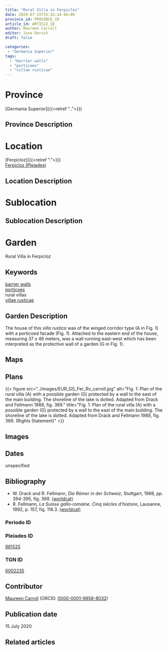 ```yaml
---
title: "Rural Villa in Ferpicloz"
date: 2020-07-15T15:32:14-04:00
province_id: PROVINCE_ID
article_id: ARTICLE_ID
author: Maureen Carroll
editor: June Dorsch
draft: false

categories:
 - "Germania Superior"
tags:
  - "barrier walls"
  - "porticoes"
  - "villae rusticae"
---
```


# Province

[Germania Superior]({{<relref "..">}})  

## Province Description

<!-- DESCRIPTION -->


# Location

[Ferpicloz]({{<relref ".">}}) \
[Ferpicloz (Pleiades)](https://pleiades.stoa.org/places/981525)

## Location Description

<!-- LEAVE THIS BLANK FOR NOW -->

# Sublocation

<!--
[AREA WITHIN LOCATION, LIKE “PALATINE HILL”](GEOREFERENCE LINK)
A sublocation is any area larger than an individual garden, but located within a location. I would always try to include a link to a controlled vocabulary here if possible. This ID may well be different from the Garden ID, e.g., Pompeii versus a Garden in one of the houses which has its own Pleiades ID.
-->

## Sublocation Description

<!-- DESCRIPTION -->

# Garden

Rural Villa in Ferpicloz

## Keywords

[barrier walls](http://vocab.getty.edu/page/aat/300419302) \
[porticoes](http://vocab.getty.edu/page/aat/300004145) \
rural villas \
[villae rusticae](http://vocab.getty.edu/page/aat/300005518)

## Garden Description

The house of this *villa rustica* was of the winged corridor type (A in Fig. 1) with a porticoed facade (Fig. 1). Attached to the eastern end of the house, measuring 37 x 46 meters, was a wall running east-west which has been interpreted as the protective wall of a garden (G in Fig. 1).

## Maps

<!--
{{< figure src="../images/image_name.ext" alt="alt_text" title="CAPTION" >}}
-->

## Plans

{{< figure src="../images/EUR_GS_Fer_Rv_carroll.jpg" alt="Fig. 1: Plan of the rural villa (A) with a possible garden (G) protected by a wall to the east of the main building. The shoreline of the lake is dotted. Adapted from Drack and Fellmann 1988, fig. 369." title="Fig. 1: Plan of the rural villa (A) with a possible garden (G) protected by a wall to the east of the main building. The shoreline of the lake is dotted. Adapted from Drack and Fellmann 1988, fig. 369. (Rights Statement)" >}}

## Images

<!--
{{< figure src="../images/image_name.ext" alt="alt_text" title="CAPTION" >}}
-->

## Dates

unspecified

## Bibliography

* W. Drack and R. Fellmann, *Die Römer in der Schweiz*, Stuttgart, 1988, pp. 394-395, fig. 369. [(worldcat)](http://www.worldcat.org/oclc/639129078)
* R. Fellmann, *La Suisse gallo-romaine. Cinq siècles d’histoire*, Lausanne, 1992, p. 157, fig. 116.3. [(worldcat)](http://www.worldcat.org/oclc/28038264)

### Periodo ID

<!-- [PERIODO_ID](https://pleiades.stoa.org/places/PLEIADES_ID) -->

### Pleiades ID

[981525](https://pleiades.stoa.org/places/981525)

### TGN ID

[6002235](http://vocab.getty.edu/page/tgn/6002235)

## Contributor

[Maureen Carroll](https://www.sheffield.ac.uk/archaeology/our-people/academic-staff/maureen-carroll) (ORCID: [0000-0001-9958-8032](https://orcid.org/0000-0001-9958-8032))

## Publication date

15 July 2020

## Related articles

<!-- Links to other related articles. Leave blank for now -->